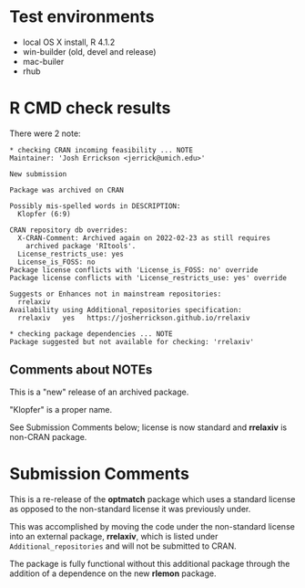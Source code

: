 # Test environments
* local OS X install, R 4.1.2
* win-builder (old, devel and release)
* mac-builer
* rhub

# R CMD check results

There were 2 note:

```
* checking CRAN incoming feasibility ... NOTE
Maintainer: 'Josh Errickson <jerrick@umich.edu>'

New submission

Package was archived on CRAN

Possibly mis-spelled words in DESCRIPTION:
  Klopfer (6:9)

CRAN repository db overrides:
  X-CRAN-Comment: Archived again on 2022-02-23 as still requires
    archived package 'RItools'.
  License_restricts_use: yes
  License_is_FOSS: no
Package license conflicts with 'License_is_FOSS: no' override
Package license conflicts with 'License_restricts_use: yes' override

Suggests or Enhances not in mainstream repositories:
  rrelaxiv
Availability using Additional_repositories specification:
  rrelaxiv   yes   https://josherrickson.github.io/rrelaxiv

* checking package dependencies ... NOTE
Package suggested but not available for checking: 'rrelaxiv'
```

## Comments about NOTEs

This is a "new" release of an archived package.

"Klopfer" is a proper name.

See Submission Comments below; license is now standard and **rrelaxiv** is
non-CRAN package.

# Submission Comments

This is a re-release of the **optmatch** package which uses a standard license
as opposed to the non-standard license it was previously under.

This was accomplished by moving the code under the non-standard license into an
external package, **rrelaxiv**, which is listed under `Additional_repositories`
and will not be submitted to CRAN.

The package is fully functional without this additional package through the
addition of a dependence on the new **rlemon** package.
